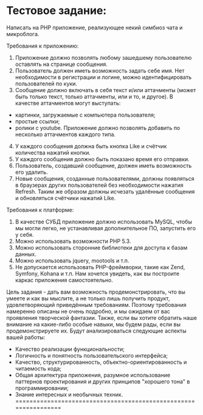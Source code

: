 Тестовое задание:
================================================================
Написать на PHP приложение, реализующее некий симбиоз чата и микроблога.

Требования к приложению:
1) Приложение должно позволять любому зашедшему пользователю оставлять на странице сообщения.
2) Пользователь должен иметь возможность задать себе имя. Нет необходимости в регистрации и логине, можно идентифицировать пользователей по куки.
3) Сообщение должно включать в себя текст и/или аттачменты (может быть только текст, только аттачменты, или и то, и другое). В качестве аттачментов могут выступать:
- картинки, загружаемые с компьютера пользователя;
- простые ссылки;
- ролики c youtube.
Приложение должно позволять добавить по несколько аттачментов каждого типа.
4) У каждого сообщения должна быть кнопка Like и счётчик количества нажатий кнопки.
5) У каждого сообщения должно быть показано время его отправки.
6) Пользователь, создавший сообщение, должен иметь возможность его удалить.
7) Новые сообщения, созданные пользователями, должны появляться в браузерах других пользователей без необходимости нажатия Refresh. Таким же образом должны исчезать удалённые сообщения и обновляться счётчики нажатий Like.

Требования к платформе:
1) В качестве СУБД приложение должно использовать MySQL, чтобы мы могли легко, не устанавливая дополнительное ПО, запустить его у себя.
2) Можно использовать возможности PHP 5.3.
3) Можно использовать сторонние библиотеки для доступа к базам данных.
4) Можно использовать jquery, mootools и т.п.
5) Не допускается использовать PHP-фреймворки, такие как Zend, Symfony, Kohana и т.п. Нам хочется увидеть, как вы построите каркас приложения самостоятельно.

Цель задания - дать вам возможность продемонстрировать, что вы умеете и как вы мыслите, а не только лишь получить продукт, удовлетворяющий приведённым требованиям. Поэтому требования намеренно описаны не очень подробно, и мы ожидаем от вас проявления творческой фантазии. Также, если вы хотите обратить наше внимание на какие-либо особые навыки, мы будем рады, если вы продемонстрируете их. Будут анализироваться следующие аспекты вашей работы:
- Качество реализации функциональности;
- Логичность и понятность пользовательского интерфейса;
- Качество, структурированность, объектно-ориентированность и читаемость кода;
- Общая архитектура приложения, разумное использование паттернов проектирования и других принципов "хорошего тона" в программировании;
- Знание интересных и необычных техник.
================================================================